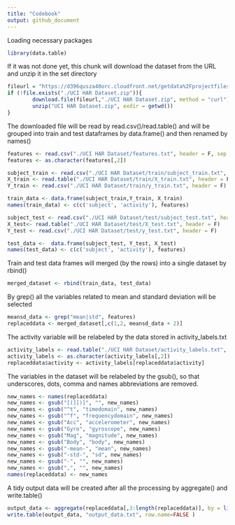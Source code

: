```yaml
---
title: "Codebook"
output: github_document
---
```

Loading necessary packages
```r
library(data.table)
```
If it was not done yet, this chunk will download the dataset from the URL and unzip it in the set directory
```r
fileurl = "https://d396qusza40orc.cloudfront.net/getdata%2Fprojectfiles%2FUCI%20HAR%20Dataset.zip"
if (!file.exists("./UCI HAR Dataset.zip")){
        download.file(fileurl,"./UCI HAR Dataset.zip", method = "curl")
        unzip("UCI HAR Dataset.zip", exdir = getwd())
}
```
The downloaded file will be read by read.csv()/read.table() and will be grouped into train and test dataframes by data.frame() and then renamed by names()
```r
features <- read.csv("./UCI HAR Dataset/features.txt", header = F, sep = " ")
features <- as.character(features[,2])

subject_train <- read.csv("./UCI HAR Dataset/train/subject_train.txt", header = F)
X_train <- read.table("./UCI HAR Dataset/train/X_train.txt", header = F) 
Y_train <- read.csv("./UCI HAR Dataset/train/y_train.txt", header = F)

train_data <- data.frame(subject_train,Y_train, X_train)
names(train_data) <- c(c('subject', 'activity'), features)

subject_test <- read.csv("./UCI HAR Dataset/test/subject_test.txt", header = F)
X_test<- read.table("./UCI HAR Dataset/test/X_test.txt", header = F) 
Y_test <- read.csv("./UCI HAR Dataset/test/y_test.txt", header = F)

test_data <-  data.frame(subject_test, Y_test, X_test)
names(test_data) <- c(c('subject', 'activity'), features)
```
Train and test data frames will merged (by the rows) into a single dataset by rbind()
```r
merged_dataset <- rbind(train_data, test_data)
```
By grep() all the variables related to mean and standard deviation will be selected
```r
meansd_data <- grep("mean|std", features)
replaceddata <- merged_dataset[,c(1,2, meansd_data + 2)] 
```
The activity variable will be relabeled by the data stored in activity_labels.txt
```r
activity_labels <- read.table("./UCI HAR Dataset/activity_labels.txt", header = F) 
activity_labels <- as.character(activity_labels[,2])
replaceddata$activity <- activity_labels[replaceddata$activity]
```
The variables in the dataset will be relabeled by the gsub(), so that underscores, dots, comma and names abbreviations are removed.
```r
new_names <- names(replaceddata)
new_names <- gsub("[(][)]", "", new_names)
new_names <- gsub("^t", "timedomain", new_names)
new_names <- gsub("^f", "frequencydomain", new_names)
new_names <- gsub("Acc", "accelerometer", new_names)
new_names <- gsub("Gyro", "gyroscope", new_names)
new_names <- gsub("Mag", "magnitude", new_names)
new_names <- gsub("Body", "body", new_names)
new_names <- gsub("-mean-", "mean", new_names)
new_names <- gsub("-std-", "sd", new_names)
new_names <- gsub("-", "", new_names)
new_names <- gsub(",", "", new_names)
names(replaceddata) <- new_names
```
A tidy output data will be created after all the processing by aggregate() and write.table()
```r
output_data <- aggregate(replaceddata[,3:length(replaceddata)], by = list(activity = replaceddata$activity, subject=replaceddata$subject), FUN = mean)
write.table(output_data, "output_data.txt", row.name=FALSE )
```
